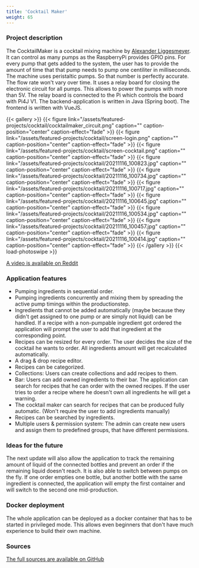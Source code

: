 ```yaml
---
title: 'Cocktail Maker'
weight: 65
---
```


### Project description 

The CocktailMaker is a cocktail mixing machine by [Alexander Liggesmeyer](https://alexander.liggesmeyer.net/). It can 
control as many pumps as the RaspberryPi provides GPIO pins. For every pump that gets added to the system, the user has 
to provide the amount of time that that pump needs to pump one centiliter in milliseconds. The machine uses peristaltic 
pumps. So that number is perfectly accurate. The flow rate won't vary over time. It uses a relay board for closing the 
electronic circuit for all pumps. This allows to power the pumps with more than 5V. The relay board is connected to the 
Pi which controls the board with Pi4J V1. The backend-application is written in Java (Spring boot). The frontend is 
written with VueJS.

{{< gallery >}}
{{< figure link="/assets/featured-projects/cocktail/cocktailmaker_circuit.png" caption="" caption-position="center" caption-effect="fade" >}}
{{< figure link="/assets/featured-projects/cocktail/screen-login.png" caption="" caption-position="center" caption-effect="fade" >}}
{{< figure link="/assets/featured-projects/cocktail/screen-cocktail.png" caption="" caption-position="center" caption-effect="fade" >}}
{{< figure link="/assets/featured-projects/cocktail/20211116_100823.jpg" caption="" caption-position="center" caption-effect="fade" >}}
{{< figure link="/assets/featured-projects/cocktail/20211116_100734.jpg" caption="" caption-position="center" caption-effect="fade" >}}
{{< figure link="/assets/featured-projects/cocktail/20211116_100717.jpg" caption="" caption-position="center" caption-effect="fade" >}}
{{< figure link="/assets/featured-projects/cocktail/20211116_100645.jpg" caption="" caption-position="center" caption-effect="fade" >}}
{{< figure link="/assets/featured-projects/cocktail/20211116_100534.jpg" caption="" caption-position="center" caption-effect="fade" >}}
{{< figure link="/assets/featured-projects/cocktail/20211116_100457.jpg" caption="" caption-position="center" caption-effect="fade" >}}
{{< figure link="/assets/featured-projects/cocktail/20211116_100414.jpg" caption="" caption-position="center" caption-effect="fade" >}}
{{< /gallery >}}
{{< load-photoswipe >}}

[A video is available on Reddit](https://www.reddit.com/r/homeautomation/comments/qsjj04/built_an_automatic_cocktail_machine/)

### Application features

* Pumping ingredients in sequential order.
* Pumping ingredients concurrently and mixing them by spreading the active pump timings within the productionstep.
* Ingredients that cannot be added automatically (maybe because they didn't get assigned to one pump or are simply not liquid) can be handled. If a recipe with a non-pumpable ingredient got ordered the application will prompt the user to add that ingredient at the corresponding point.
* Recipes can be resized for every order. The user decides the size of the cocktail he wants to order. All ingredients amount will get recalculated automatically.
* A drag & drop recipe editor.
* Recipes can be categorized.
* Collections: Users can create collections and add recipes to them.
* Bar: Users can add owned ingredients to their bar. The application can search for recipes that he can order with the owned recipes. If the user tries to order a recipe where he doesn't own all ingredients he will get a warning.
* The cocktail maker can search for recipes that can be produced fully automatic. (Won't require the user to add ingredients manually)
* Recipes can be searched by ingredients.
* Multiple users & permission system: The admin can create new users and assign them to predefined groups, that have different permissions.

### Ideas for the future

The next update will also allow the application to track the remaining amount of liquid of the connected bottles and 
prevent an order if the remaining liquid doesn't reach. It is also able to switch between pumps on the fly. If one order 
empties one bottle, but another bottle with the same ingredient is connected, the application will empty the first 
container and will switch to the second one mid-production. 

### Docker deployment

The whole application can be deployed as a docker container that has to be started in privileged mode. This allows even
beginners that don't have much experience to build their own machine.

### Sources

[The full sources are available on GitHub](https://github.com/alex9849/pi-cocktail-maker)